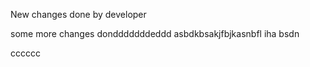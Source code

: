 New changes done by developer

some more changes dondddddddeddd
asbdkbsakjfbjkasnbfl iha bsdn

cccccc

